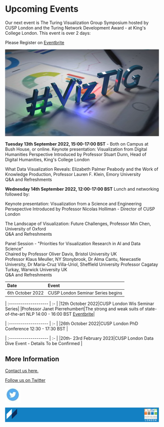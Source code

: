 # Upcoming Events

Our next event is The Turing Visualization Group Symposium hosted by CUSP London and the Turing Network Development Award - at King's College London.
This event is over 2 days: 

Please Register on [Eventbrite](https://www.eventbrite.co.uk/e/viztig-symposium-2022-tickets-396511164567)

![VizTIG.png](./assets/VizTIG.png)

<b>Tuesday 13th September 2022, 15:00-17:00 BST</b> - Both on Campus at Bush House, or online.
Keynote presentation: Visualization from Digital Humanities Perspective
Introduced by Professor Stuart Dunn, Head of Digital Humanities, King's College London

What Data Visualization Reveals: Elizabeth Palmer Peabody and the Work of Knowledge Production, Professor Lauren F. Klein, Emory University<br>
Q&A and Refreshments

<b>Wednesday 14th September 2022, 12:00-17:00 BST</b> Lunch and networking followed by:

Keynote presentation: Visualization from a Science and Engineering Persepective
Introduced by Professor Nicolas Holliman - Director of CUSP London

The Landscape of Visualization: Future Challenges, Professor Min Chen, University of Oxford<br>
Q&A and Refreshments

Panel Session - "Priorities for Visualization Research in AI and Data Science"<br>
Chaired by Professor Oliver Davis, Bristol University UK <br>
Professor Klaus Meuller, NY Stonybrook, Dr Alma Cantu, Newcastle University, Dr Maria-Cruz Villa-Uriol, Sheffield University
Professor Cagatay Turkay, Warwick University UK<br>
Q&A and Refreshments


| Date  | Event |
| :-------------------- | :- |
|6th October 2022|CUSP London Seminar Series begins|



| :-------------------- | :- |
|12th October 2022|CUSP London Wis Seminar Series|
|Professor Janet Pierrehumbert|The strong and weak suits of state-of-the-art NLP 14:00 - 16:00 BST [Eventbrite](https://www.kcl.ac.uk/events/wis-seminar-series-the-strong-and-weak-suits-of-state-of-the-art-nlp)|


| :-------------------- | :- |
|26th October 2022|CUSP London PhD Conference 12:30 - 17:30 BST |   


| :-------------------- | :- |
|20th- 23rd February 2023|CUSP London Data Dive Event - Details To be Confirmed |                                        


## More Information
[Contact us here.](./YouCanJoinUs.md)<br>


[Follow us on Twitter](https://twitter.com/cusplondon?lang=en)
<br>

![TwitterLogo.jpg](./assets/TwitterLogo.jpg)

![CUSP London Logo](./assets/CUSPbanner_thin_03.png)
